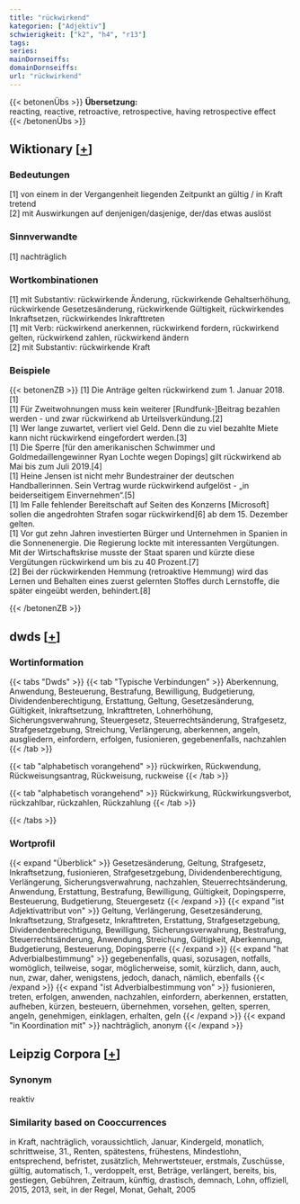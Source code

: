 ```yaml
---
title: "rückwirkend"
kategorien: ["Adjektiv"]
schwierigkeit: ["k2", "h4", "r13"]
tags:
series:
mainDornseiffs:
domainDornseiffs:
url: "rückwirkend"
---
```


{{< betonenÜbs >}}
**Übersetzung:**  
reacting, reactive, retroactive, retrospective, having retrospective effect  
{{< /betonenÜbs >}}

## Wiktionary [[+](https://de.wiktionary.org/wiki/rückwirkend)]

### Bedeutungen
[1] von einem in der Vergangenheit liegenden Zeitpunkt an gültig / in Kraft tretend  
[2] mit Auswirkungen auf denjenigen/dasjenige, der/das etwas auslöst  

### Sinnverwandte
[1] nachträglich  

### Wortkombinationen
[1] mit Substantiv: rückwirkende Änderung, rückwirkende Gehaltserhöhung, rückwirkende Gesetzesänderung, rückwirkende Gültigkeit, rückwirkendes Inkraftsetzen, rückwirkendes Inkrafttreten  
[1] mit Verb: rückwirkend anerkennen, rückwirkend fordern, rückwirkend gelten, rückwirkend zahlen, rückwirkend ändern  
[2] mit Substantiv: rückwirkende Kraft  

### Beispiele
{{< betonenZB >}}
[1] Die Anträge gelten rückwirkend zum 1. Januar 2018.[1]  
[1] Für Zweitwohnungen muss kein weiterer [Rundfunk-]Beitrag bezahlen werden - und zwar rückwirkend ab Urteilsverkündung.[2]  
[1] Wer lange zuwartet, verliert viel Geld. Denn die zu viel bezahlte Miete kann nicht rückwirkend eingefordert werden.[3]  
[1] Die Sperre [für den amerikanischen Schwimmer und Goldmedaillengewinner Ryan Lochte wegen Dopings] gilt rückwirkend ab Mai bis zum Juli 2019.[4]  
[1] Heine Jensen ist nicht mehr Bundestrainer der deutschen Handballerinnen. Sein Vertrag wurde rückwirkend aufgelöst - „in beiderseitigem Einvernehmen“.[5]  
[1] Im Falle fehlender Bereitschaft auf Seiten des Konzerns [Microsoft] sollen die angedrohten Strafen sogar rückwirkend[6] ab dem 15. Dezember gelten.  
[1] Vor gut zehn Jahren investierten Bürger und Unternehmen in Spanien in die Sonnenenergie. Die Regierung lockte mit interessanten Vergütungen. Mit der Wirtschaftskrise musste der Staat sparen und kürzte diese Vergütungen rückwirkend um bis zu 40 Prozent.[7]  
[2] Bei der rückwirkenden Hemmung (retroaktive Hemmung) wird das Lernen und Behalten eines zuerst gelernten Stoffes durch Lernstoffe, die später eingeübt werden, behindert.[8]  

{{< /betonenZB >}}


## dwds [[+](https://www.dwds.de/wb/rückwirkend)]

### Wortinformation
{{< tabs "Dwds" >}}
{{< tab "Typische Verbindungen" >}}
Aberkennung, Anwendung, Besteuerung, Bestrafung, Bewilligung, Budgetierung, Dividendenberechtigung, Erstattung, Geltung, Gesetzesänderung, Gültigkeit, Inkraftsetzung, Inkrafttreten, Lohnerhöhung, Sicherungsverwahrung, Steuergesetz, Steuerrechtsänderung, Strafgesetz, Strafgesetzgebung, Streichung, Verlängerung, aberkennen, angeln, ausgliedern, einfordern, erfolgen, fusionieren, gegebenenfalls, nachzahlen
{{< /tab >}}

{{< tab "alphabetisch vorangehend" >}}
rückwirken, Rückwendung, Rückweisungsantrag, Rückweisung, ruckweise
{{< /tab >}}

{{< tab "alphabetisch vorangehend" >}}
Rückwirkung, Rückwirkungsverbot, rückzahlbar, rückzahlen, Rückzahlung
{{< /tab >}}

{{< /tabs >}}

### Wortprofil
{{< expand "Überblick" >}} Gesetzesänderung, Geltung, Strafgesetz, Inkraftsetzung, fusionieren, Strafgesetzgebung, Dividendenberechtigung, Verlängerung, Sicherungsverwahrung, nachzahlen, Steuerrechtsänderung, Anwendung, Erstattung, Bestrafung, Bewilligung, Gültigkeit, Dopingsperre, Besteuerung, Budgetierung, Steuergesetz {{< /expand >}}
{{< expand "ist Adjektivattribut von" >}} Geltung, Verlängerung, Gesetzesänderung, Inkraftsetzung, Strafgesetz, Inkrafttreten, Erstattung, Strafgesetzgebung, Dividendenberechtigung, Bewilligung, Sicherungsverwahrung, Bestrafung, Steuerrechtsänderung, Anwendung, Streichung, Gültigkeit, Aberkennung, Budgetierung, Besteuerung, Dopingsperre {{< /expand >}}
{{< expand "hat Adverbialbestimmung" >}} gegebenenfalls, quasi, sozusagen, notfalls, womöglich, teilweise, sogar, möglicherweise, somit, kürzlich, dann, auch, nun, zwar, daher, wenigstens, jedoch, danach, nämlich, ebenfalls {{< /expand >}}
{{< expand "ist Adverbialbestimmung von" >}} fusionieren, treten, erfolgen, anwenden, nachzahlen, einfordern, aberkennen, erstatten, aufheben, kürzen, besteuern, übernehmen, vorsehen, gelten, sperren, angeln, genehmigen, einklagen, erhalten, geln {{< /expand >}}
{{< expand "in Koordination mit" >}} nachträglich, anonym {{< /expand >}}

## Leipzig Corpora [[+](https://corpora.uni-leipzig.de/en/res?word=rückwirkend&corpusId=deu_newscrawl-public_2018)]


### Synonym
reaktiv


### Similarity based on Cooccurrences
in Kraft, nachträglich, voraussichtlich, Januar, Kindergeld, monatlich, schrittweise, 31., Renten, spätestens, frühestens, Mindestlohn, entsprechend, befristet, zusätzlich, Mehrwertsteuer, erstmals, Zuschüsse, gültig, automatisch, 1., verdoppelt, erst, Beträge, verlängert, bereits, bis, gestiegen, Gebühren, Zeitraum, künftig, drastisch, demnach, Lohn, offiziell, 2015, 2013, seit, in der Regel, Monat, Gehalt, 2005

